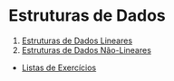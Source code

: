 Estruturas de Dados
===================

1. [Estruturas de Dados Lineares](text/Estruturas_Lineares.md)
1. [Estruturas de Dados Não-Lineares](text/Estruturas_Nao_Lineares.md)

* [Listas de Exercícios](listas/README.md)
